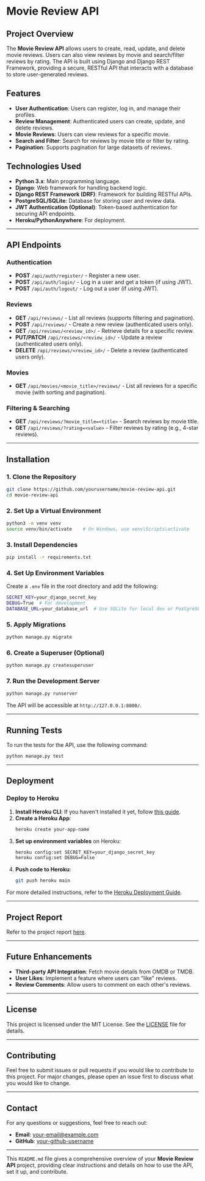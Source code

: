 # **Movie Review API**

## **Project Overview**
The **Movie Review API** allows users to create, read, update, and delete movie reviews. Users can also view reviews by movie and search/filter reviews by rating. The API is built using Django and Django REST Framework, providing a secure, RESTful API that interacts with a database to store user-generated reviews.

## **Features**
- **User Authentication**: Users can register, log in, and manage their profiles.
- **Review Management**: Authenticated users can create, update, and delete reviews.
- **Movie Reviews**: Users can view reviews for a specific movie.
- **Search and Filter**: Search for reviews by movie title or filter by rating.
- **Pagination**: Supports pagination for large datasets of reviews.

## **Technologies Used**
- **Python 3.x**: Main programming language.
- **Django**: Web framework for handling backend logic.
- **Django REST Framework (DRF)**: Framework for building RESTful APIs.
- **PostgreSQL/SQLite**: Database for storing user and review data.
- **JWT Authentication (Optional)**: Token-based authentication for securing API endpoints.
- **Heroku/PythonAnywhere**: For deployment.

---

## **API Endpoints**

### **Authentication**
- **POST** `/api/auth/register/` - Register a new user.
- **POST** `/api/auth/login/` - Log in a user and get a token (if using JWT).
- **POST** `/api/auth/logout/` - Log out a user (if using JWT).

### **Reviews**
- **GET** `/api/reviews/` - List all reviews (supports filtering and pagination).
- **POST** `/api/reviews/` - Create a new review (authenticated users only).
- **GET** `/api/reviews/<review_id>/` - Retrieve details for a specific review.
- **PUT/PATCH** `/api/reviews/<review_id>/` - Update a review (authenticated users only).
- **DELETE** `/api/reviews/<review_id>/` - Delete a review (authenticated users only).

### **Movies**
- **GET** `/api/movies/<movie_title>/reviews/` - List all reviews for a specific movie (with sorting and pagination).

### **Filtering & Searching**
- **GET** `/api/reviews/?movie_title=<title>` - Search reviews by movie title.
- **GET** `/api/reviews/?rating=<value>` - Filter reviews by rating (e.g., 4-star reviews).

---

## **Installation**

### **1. Clone the Repository**
```bash
git clone https://github.com/yourusername/movie-review-api.git
cd movie-review-api
```

### **2. Set Up a Virtual Environment**
```bash
python3 -m venv venv
source venv/bin/activate    # On Windows, use venv\Scripts\activate
```

### **3. Install Dependencies**
```bash
pip install -r requirements.txt
```

### **4. Set Up Environment Variables**
Create a `.env` file in the root directory and add the following:

```bash
SECRET_KEY=your_django_secret_key
DEBUG=True  # For development
DATABASE_URL=your_database_url  # Use SQLite for local dev or PostgreSQL for production
```

### **5. Apply Migrations**
```bash
python manage.py migrate
```

### **6. Create a Superuser (Optional)**
```bash
python manage.py createsuperuser
```

### **7. Run the Development Server**
```bash
python manage.py runserver
```

The API will be accessible at `http://127.0.0.1:8000/`.

---

## **Running Tests**
To run the tests for the API, use the following command:

```bash
python manage.py test
```

---

## **Deployment**
### **Deploy to Heroku**
1. **Install Heroku CLI**: If you haven't installed it yet, follow [this guide](https://devcenter.heroku.com/articles/heroku-cli).
2. **Create a Heroku App**:
   ```bash
   heroku create your-app-name
   ```
3. **Set up environment variables** on Heroku:
   ```bash
   heroku config:set SECRET_KEY=your_django_secret_key
   heroku config:set DEBUG=False
   ```
4. **Push code to Heroku**:
   ```bash
   git push heroku main
   ```

For more detailed instructions, refer to the [Heroku Deployment Guide](https://devcenter.heroku.com/articles/deploying-python).

---

## **Project Report**
Refer to the project report [here](link-to-your-google-doc).

---

## **Future Enhancements**
- **Third-party API Integration**: Fetch movie details from OMDB or TMDB.
- **User Likes**: Implement a feature where users can "like" reviews.
- **Review Comments**: Allow users to comment on each other's reviews.

---

## **License**
This project is licensed under the MIT License. See the [LICENSE](LICENSE) file for details.

---

## **Contributing**
Feel free to submit issues or pull requests if you would like to contribute to this project. For major changes, please open an issue first to discuss what you would like to change.

---

## **Contact**
For any questions or suggestions, feel free to reach out:
- **Email**: your-email@example.com
- **GitHub**: [your-github-username](https://github.com/yourusername)

---

This `README.md` file gives a comprehensive overview of your **Movie Review API** project, providing clear instructions and details on how to use the API, set it up, and contribute.